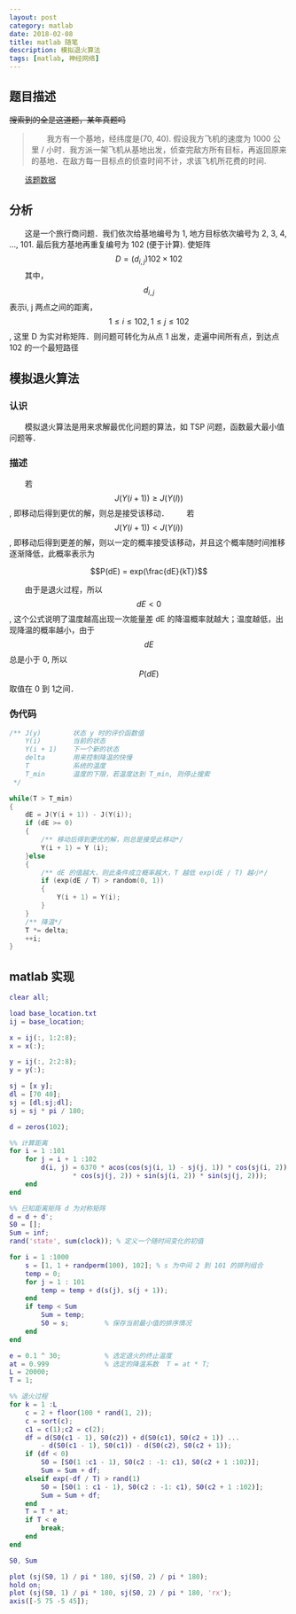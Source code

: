 ```yaml
---
layout: post
category: matlab
date: 2018-02-08
title: matlab 随笔
description: 模拟退火算法
tags: [matlab, 神经网络]
---
```


## 题目描述

~~搜索到的全是这道题，某年真题吗~~

> 　　我方有一个基地，经纬度是(70, 40). 假设我方飞机的速度为 1000 公里 / 小时．我方派一架飞机从基地出发，侦查完敌方所有目标，再返回原来的基地．在敌方每一目标点的侦查时间不计，求该飞机所花费的时间.

　　[该题数据](/downloads/base_location.txt)

## 分析

　　这是一个旅行商问题．我们依次给基地编号为 1, 地方目标依次编号为 2, 3, 4, ..., 101. 最后我方基地再重复编号为 102 (便于计算). 使矩阵 $$D = (d_{i, j}) 102 \times 102$$ 　　其中，$$d_{i,j}$$表示i, j 两点之间的距离，$$ 1 \leq i \leq 102, 1 \leq j \leq 102$$, 这里 D 为实对称矩阵．则问题可转化为从点 1 出发，走遍中间所有点，到达点 102 的一个最短路径

## 模拟退火算法

### 认识

　　模拟退火算法是用来求解最优化问题的算法，如 TSP 问题，函数最大最小值问题等．

### 描述

　　若 $$J(Y(i + 1)) \geq J(Y(I))$$, 即移动后得到更优的解，则总是接受该移动．
　　若 $$J(Y(i + 1)) < J(Y(i))$$, 即移动后得到更差的解，则以一定的概率接受该移动，并且这个概率随时间推移逐渐降低，此概率表示为

$$P(dE) = exp(\frac{dE}{kT})$$

　　由于是退火过程，所以 $$dE < 0$$, 这个公式说明了温度越高出现一次能量差 dE 的降温概率就越大；温度越低，出现降温的概率越小，由于 $$dE$$ 总是小于 0, 所以 $$P(dE)$$ 取值在 0 到 1之间．

### 伪代码

```c++
/** J(y)        状态 y 时的评价函数值
    Y(i)        当前的状态
    Y(i + 1)    下一个新的状态
    delta       用来控制降温的快慢
    T           系统的温度
    T_min       温度的下限，若温度达到 T_min, 则停止搜索
 */

while(T > T_min)
{
    dE = J(Y(i + 1)) - J(Y(i));
    if (dE >= 0)
    {
        /** 移动后得到更优的解，则总是接受此移动*/
        Y(i + 1) = Y (i);
    }else
    {
        /** dE 的值越大，则此条件成立概率越大，T 越低 exp(dE / T) 越小*/
        if (exp(dE / T) > random(0, 1))
        {
            Y(i + 1) = Y(i);
        }
    }
    /** 降温*/
    T *= delta;
    ++i;
}
```

## matlab 实现

```matlab
clear all;

load base_location.txt
ij = base_location;

x = ij(:, 1:2:8);
x = x(:);

y = ij(:, 2:2:8);
y = y(:);

sj = [x y];
dl = [70 40];
sj = [dl;sj;dl];
sj = sj * pi / 180;

d = zeros(102);

%% 计算距离
for i = 1 :101
    for j = i + 1 :102
        d(i, j) = 6370 * acos(cos(sj(i, 1) - sj(j, 1)) * cos(sj(i, 2)) ...
                * cos(sj(j, 2)) + sin(sj(i, 2)) * sin(sj(j, 2)));
    end
end

%% 已知距离矩阵 d 为对称矩阵
d = d + d';
S0 = [];
Sum = inf;
rand('state', sum(clock)); % 定义一个随时间变化的初值

for i = 1 :1000
    s = [1, 1 + randperm(100), 102]; % s 为中间 2 到 101 的排列组合
    temp = 0;
    for j = 1 : 101
        temp = temp + d(s(j), s(j + 1));
    end
    if temp < Sum
        Sum = temp;
        S0 = s;         % 保存当前最小值的排序情况
    end
end

e = 0.1 ^ 30;           % 选定退火的终止温度
at = 0.999              % 选定的降温系数  T = at * T;
L = 20000;
T = 1;

%% 退火过程
for k = 1 :L
    c = 2 + floor(100 * rand(1, 2));
    c = sort(c);
    c1 = c(1);c2 = c(2);
    df = d(S0(c1 - 1), S0(c2)) + d(S0(c1), S0(c2 + 1)) ...
        - d(S0(c1 - 1), S0(c1)) - d(S0(c2), S0(c2 + 1));
    if (df < 0)
        S0 = [S0(1 :c1 - 1), S0(c2 : -1: c1), S0(c2 + 1 :102)];
        Sum = Sum + df;
    elseif exp(-df / T) > rand(1) 
        S0 = [S0(1 : c1 - 1), S0(c2 : -1: c1), S0(c2 + 1 :102)];
        Sum = Sum + df;
    end
    T = T * at;
    if T < e
        break;
    end
end

S0, Sum

plot (sj(S0, 1) / pi * 180, sj(S0, 2) / pi * 180);
hold on;
plot (sj(S0, 1) / pi * 180, sj(S0, 2) / pi * 180, 'rx');
axis([-5 75 -5 45]);
```
<!--
> 　　我认识你，我永远记得你．那时候你还很年轻，人人都说你美，现在，我是特来告诉你，对我来说，我觉得现在你比年轻时更美，与你那时的面容相比，我更爱你现在备受摧残的面容
-->